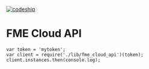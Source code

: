 [![codeship][2]][1]

# FME Cloud API

    var token = 'mytoken';
    var client = require('./lib/fme_cloud_api')(token);
    client.instances.then(console.log);

  [1]: https://www.codeship.io/projects/211734/
  [2]: https://img.shields.io/codeship/05578930-fc4f-0134-bf78-5a7bbc9ec5df.svg
